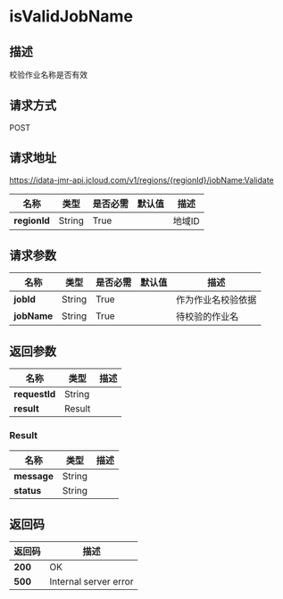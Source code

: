 # isValidJobName


## 描述
校验作业名称是否有效

## 请求方式
POST

## 请求地址
https://idata-jmr-api.jcloud.com/v1/regions/{regionId}/jobName:Validate

|名称|类型|是否必需|默认值|描述|
|---|---|---|---|---|
|**regionId**|String|True||地域ID|

## 请求参数
|名称|类型|是否必需|默认值|描述|
|---|---|---|---|---|
|**jobId**|String|True||作为作业名校验依据|
|**jobName**|String|True||待校验的作业名|


## 返回参数
|名称|类型|描述|
|---|---|---|
|**requestId**|String||
|**result**|Result||


### <a name="Result">Result</a>
|名称|类型|描述|
|---|---|---|
|**message**|String||
|**status**|String||

## 返回码
|返回码|描述|
|---|---|
|**200**|OK|
|**500**|Internal server error|
